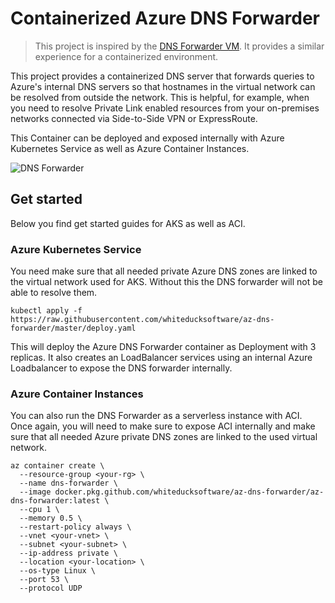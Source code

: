# Containerized Azure DNS Forwarder

> This project is inspired by the [DNS Forwarder VM](https://github.com/Azure/azure-quickstart-templates/tree/master/301-dns-forwarder/). It provides a similar experience for a containerized environment. 

This project provides a containerized DNS server that forwards queries to Azure's internal DNS servers so that hostnames in the virtual network can be resolved from outside the network. This is helpful, for example, when you need to resolve Private Link enabled resources from your on-premises networks connected via Side-to-Side VPN or ExpressRoute. 

This Container can be deployed and exposed internally with Azure Kubernetes Service as well as Azure Container Instances.

![DNS Forwarder](https://docs.microsoft.com/en-us/azure/private-link/media/private-endpoint-dns/hybrid-scenario.png)

## Get started
Below you find get started guides for AKS as well as ACI.

### Azure Kubernetes Service

You need make sure that all needed private Azure DNS zones are linked to the virtual network used for AKS. Without this the DNS forwarder will not be able to resolve them.

```
kubectl apply -f https://raw.githubusercontent.com/whiteducksoftware/az-dns-forwarder/master/deploy.yaml
```

This will deploy the Azure DNS Forwarder container as Deployment with 3 replicas. It also creates an LoadBalancer services using an internal Azure Loadbalancer to expose the DNS forwarder internally. 

### Azure Container Instances

You can also run the DNS Forwarder as a serverless instance with ACI. Once again, you will need to make sure to expose ACI internally and make sure that all needed Azure private DNS zones are linked to the used virtual network.

```
az container create \
  --resource-group <your-rg> \
  --name dns-forwarder \
  --image docker.pkg.github.com/whiteducksoftware/az-dns-forwarder/az-dns-forwarder:latest \
  --cpu 1 \
  --memory 0.5 \
  --restart-policy always \
  --vnet <your-vnet> \
  --subnet <your-subnet> \
  --ip-address private \
  --location <your-location> \
  --os-type Linux \
  --port 53 \
  --protocol UDP
```

